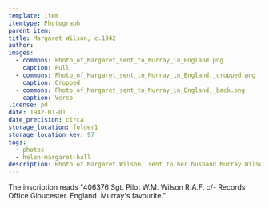 ```yaml
---
template: item
itemtype: Photograph
parent_item: 
title: Margaret Wilson, c.1942
author: 
images:
  - commons: Photo_of_Margaret_sent_to_Murray_in_England.png
    caption: Full
  - commons: Photo_of_Margaret_sent_to_Murray_in_England,_cropped.png
    caption: Cropped
  - commons: Photo_of_Margaret_sent_to_Murray_in_England,_back.png
    caption: Verso
license: pd
date: 1942-01-01
date_precision: circa
storage_location: folder1
storage_location_key: 97
tags:
  - photos
  - helen-margaret-hall
description: Photo of Margaret Wilson, sent to her husband Murray Wilson while he was stationed in England during the war.
---
```

The inscription reads "406376 Sgt. Pilot W.M. Wilson R.A.F. c/- Records Office Gloucester. England. Murray's favourite."
